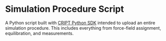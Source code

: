 # Simulation Procedure Script

A Python script built with [CRIPT Python SDK](https://pypi.org/project/cript/) intended to upload an entire simulation procedure. This includes everything from force-field assignment, equilibration, and measurements.